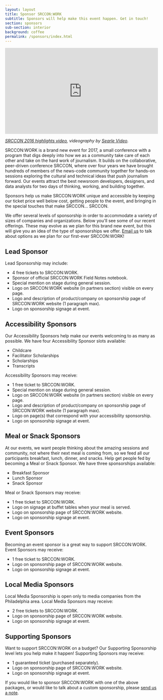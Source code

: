 ```yaml
---
layout: layout
title: Sponsor SRCCON:WORK
subtitle: Sponsors will help make this event happen. Get in touch!
section: sponsors
sub-section: interior
background: coffee
permalink: /sponsors/index.html
---
```

<style>.embed-container { position: relative; padding-bottom: 56.25%; height: 0; overflow: hidden; max-width: 100%; } .embed-container iframe, .embed-container object, .embed-container embed { position: absolute; top: 0; left: 0; width: 100%; height: 100%; }</style><div class='embed-container'><iframe src='https://player.vimeo.com/video/180221748' frameborder='0' webkitAllowFullScreen mozallowfullscreen allowFullScreen></iframe></div>
<p class="caption"><em><a href="https://vimeo.com/180221748">SRCCON 2016 highlights video</a>, videography by <a href="http://www.searlevideo.com/">Searle Video</a>.</em></p>

SRCCON:WORK is a brand new event for 2017, a small conference with a program that digs deeply into how we as a community take care of each other and take on the hard work of journalism. It builds on the collaborative, peer-driven conference SRCCON, where over four years we have brought hundreds of members of the news-code community together for hands-on sessions exploring the cultural and technical ideas that push journalism forward. Our events attract the best newsroom developers, designers, and data analysts for two days of thinking, working, and building together.

Sponsors help us make SRCCON:WORK unique and accessible by keeping our ticket price well below cost, getting people to the event, and bringing in the special touches that make SRCCON… SRCCON.

We offer several levels of sponsorship in order to accommodate a variety of sizes of companies and organizations. Below you'll see some of our recent offerings. These may evolve as we plan for this brand new event, but this will give you an idea of the type of sponsorships we offer. [Email us](mailto:dan@opennews.org) to talk about options as we plan for our first-ever SRCCON:WORK!

## Lead Sponsor

Lead Sponsorship may include:

- 4 free tickets to SRCCON:WORK.
- Sponsor of official SRCCON:WORK Field Notes notebook.
- Special mention on stage during general session.
- Logo on SRCCON:WORK website (in partners section) visible on every page.
- Logo and description of product/company on sponsorship page of SRCCON:WORK website (1 paragraph max).
- Logo on sponsorship signage at event.

## Accessibility Sponsors

Our Accessibility Sponsors help make our events welcoming to as many as possible. We have four Accessibility Sponsor slots available:

- Childcare
- Facilitator Scholarships
- Scholarships
- Transcripts

Accessibility Sponsors may receive:

- 1 free ticket to SRCCON:WORK.
- Special mention on stage during general session.
- Logo on SRCCON:WORK website (in partners section) visible on every page.
- Logo and description of product/company on sponsorship page of SRCCON:WORK website (1 paragraph max).
- Logo on page(s) that correspond with your accessibility sponsorship.
- Logo on sponsorship signage at event.

## Meal or Snack Sponsors

At our events, we want people thinking about the amazing sessions and community, not where their next meal is coming from, so we feed all our participants breakfast, lunch, dinner, and snacks. Help get people fed by becoming a Meal or Snack Sponsor. We have three sponsorships available:

- Breakfast Sponsor 
- Lunch Sponsor
- Snack Sponsor

Meal or Snack Sponsors may receive:

- 1 free ticket to SRCCON:WORK.
- Logo on signage at buffet tables when your meal is served.
- Logo on sponsorship page of SRCCON:WORK website.
- Logo on sponsorship signage at event.

## Event Sponsors

Becoming an event sponsor is a great way to support SRCCON:WORK. Event Sponsors may receive:

- 1 free ticket to SRCCON:WORK.
- Logo on sponsorship page of SRCCON:WORK website.
- Logo on sponsorship signage at event.

## Local Media Sponsors

Local Media Sponsorship is open only to media companies from the Philadelphia area. Local Media Sponsors may receive:

- 2 free tickets to SRCCON:WORK.
- Logo on sponsorship page of SRCCON:WORK website.
- Logo on sponsorship signage at event.

## Supporting Sponsors

Want to support SRCCON:WORK on a budget? Our Supporting Sponsorship level lets you help make it happen! Supporting Sponsors may receive:

- 1 guaranteed ticket (purchased separately).
- Logo on sponsorship page of SRCCON:WORK website.
- Logo on sponsorship signage at event.

If you would like to sponsor SRCCON:WORK with one of the above packages, or would like to talk about a custom sponsorship, please [send us a note](mailto:dan@opennews.org).

